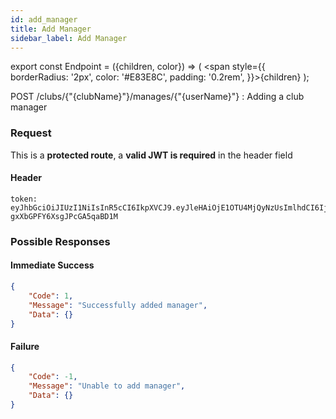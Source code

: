 ```yaml
---
id: add_manager
title: Add Manager
sidebar_label: Add Manager
---
```


export const Endpoint = ({children, color}) => ( <span style={{
      borderRadius: '2px',
      color: '#E83E8C',
      padding: '0.2rem',
    }}>{children}</span> );

<Endpoint>POST /clubs/{"{clubName}"}/manages/{"{userName}"} </Endpoint>: Adding a club manager


### Request
This is a **protected route**, a **valid JWT is required** in the header field

#### Header
```
token: eyJhbGciOiJIUzI1NiIsInR5cCI6IkpXVCJ9.eyJleHAiOjE1OTU4MjQyNzUsImlhdCI6IjIwMjAtMDctMjdUMDA6MjY6MTUuNzg5NTg0Mi0wNDowMCIsInN1YiI6ImNocmlzIn0.5US2_ITKcfgkpEbfsR-gxXbGPFY6XsgJPcGA5qaBD1M
```

### Possible Responses
#### Immediate Success
```json
{
	"Code": 1,
	"Message": "Successfully added manager",
	"Data": {}
}
```
#### Failure
```json
{
	"Code": -1,
	"Message": "Unable to add manager",
	"Data": {}
}
```


